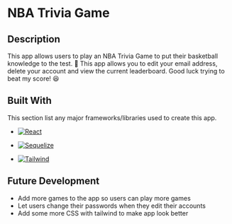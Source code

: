 # NBA Trivia Game

## Description

This app allows users to play an NBA Trivia Game to put their basketball knowledge to the test. 🏀 This app allows you to edit your email address, delete your account and view the current leaderboard. Good luck trying to beat my score! 😆

## Built With

This section list any major frameworks/libraries used to create this app.

- [![React][React.js]][React-url]

- [![Sequelize][Sequelize.js]][Sequelize-url]

- [![Tailwind][Tailwind.css]][Tailwind-url]

## Future Development

- Add more games to the app so users can play more games
- Let users change their passwords when they edit their accounts
- Add some more CSS with tailwind to make app look better

[React.js]: https://img.shields.io/badge/React-20232A?style=for-the-badge&logo=react&logoColor=61DAFB
[React-url]: https://react.dev/
[Sequelize.js]: https://img.shields.io/badge/-Sequelize-52B0E7?style=flat-square&logo=sequelize&labelColor=52B0E7&logoColor=FFF
[Sequelize-url]: https://sequelize.org/
[Tailwind.css]: https://img.shields.io/badge/tailwindcss-0F172A?&logo=tailwindcss
[Tailwind-url]: https://tailwindcss.com/
